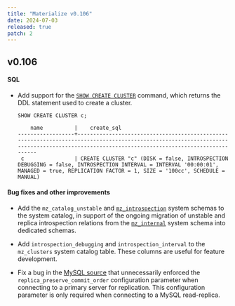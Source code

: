 ```yaml
---
title: "Materialize v0.106"
date: 2024-07-03
released: true
patch: 2
---
```


[//]: # "NOTE(morsapaes) v0.106 shipped support for the new `VALUE DECODING
ERRORS` clause behind a feature flag, which allows Kafka upsert sources to
continue ingesting data in the presence of decoding errors."

## v0.106

#### SQL

* Add support for the [`SHOW CREATE CLUSTER`](/sql/show-create-cluster/)
  command, which returns the DDL statement used to create a cluster.

  ```mzsql
  SHOW CREATE CLUSTER c;
  ```
  ```nofmt
      name          |    create_sql
  ------------------+--------------------------------------------------------------------------------------------------------------------------------------------------------------------------------------------
   c                | CREATE CLUSTER "c" (DISK = false, INTROSPECTION DEBUGGING = false, INTROSPECTION INTERVAL = INTERVAL '00:00:01', MANAGED = true, REPLICATION FACTOR = 1, SIZE = '100cc', SCHEDULE = MANUAL)
  ```

#### Bug fixes and other improvements

* Add the `mz_catalog_unstable` and [`mz_introspection`](/sql/system-catalog/mz_introspection/)
  system schemas to the system catalog, in support of the ongoing migration of
  unstable and replica introspection relations from the [`mz_internal`](/sql/system-catalog/mz_internal/)
  system schema into dedicated schemas.

* Add `introspection_debugging` and `introspection_interval` to the
  `mz_clusters` system catalog table. These columns are useful for feature
  development.

* Fix a bug in the [MySQL source](https://materialize.com/docs/sql/create-source/mysql/)
  that unnecessarily enforced the `replica_preserve_commit_order` configuration
  parameter when connecting to a primary server for replication. This
  configuration parameter is only required when connecting to a MySQL
  read-replica.
